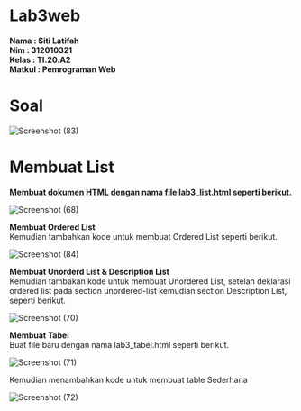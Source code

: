 # Lab3web

**Nama	   	: Siti Latifah** <br>
**Nim	  	  : 312010321** <br>
**Kelas	  	: TI.20.A2** <br>
**Matkul	  : Pemrograman Web** <br>

# Soal
![Screenshot (83)](https://user-images.githubusercontent.com/73010098/160218640-d3b99e6e-b503-42bf-a85a-3c28d97c2c17.png)

# Membuat List
<b> Membuat dokumen HTML dengan nama file lab3_list.html seperti berikut. </b>

![Screenshot (68)](https://user-images.githubusercontent.com/73010098/160219394-18e5a076-5788-457f-be0e-7ceb09032cbe.png)

<b> Membuat Ordered List </b><br>
Kemudian tambahkan kode untuk membuat Ordered List seperti berikut.

![Screenshot (84)](https://user-images.githubusercontent.com/73010098/160219540-a85b9354-7d0c-46c3-a38b-3b1e57317baa.png)

<b>Membuat Unorderd List & Description List</b><br>
Kemudian tambakan kode untuk membuat Unordered List, setelah deklarasi ordered list pada
section unordered-list kemudian section Description List, seperti berikut.

![Screenshot (70)](https://user-images.githubusercontent.com/73010098/160219616-f7af31c9-7004-4239-8bbc-a7af944b8b6b.png)

<b>Membuat Tabel</b><br>
Buat file baru dengan nama lab3_tabel.html seperti berikut.

![Screenshot (71)](https://user-images.githubusercontent.com/73010098/160219716-ffdd02b4-73fc-4cd0-9912-acc5b574b6bd.png)

Kemudian menambahkan kode untuk membuat table Sederhana

![Screenshot (72)](https://user-images.githubusercontent.com/73010098/160219756-95d5a686-386a-455a-8749-6ecd78285a33.png)




